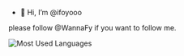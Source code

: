 - 👋 Hi, I’m @ifoyooo

please follow @WannaFy if you want to follow me.
<!-- ![](https://github-readme-stats.vercel.app/api?username=ifoyooo) -->
![Most Used Languages](https://github-readme-stats.vercel.app/api/top-langs/?username=ifoyooo)<!--use &theme=dark to change it into dark mode-->

<!---
ifoyooo/ifoyooo is a ✨ special ✨ repository because its `README.md` (this file) appears on your GitHub profile.
You can click the Preview link to take a look at your changes.
--->
